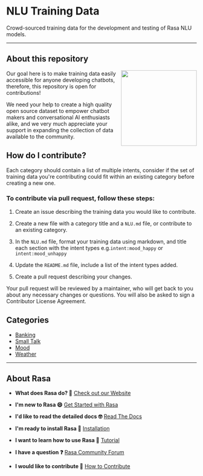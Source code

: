 # NLU Training Data
Crowd-sourced training data for the development and testing of Rasa NLU models. 

---

## About this repository 

<img align="right" height="200" src="https://i.imgur.com/YR7ziAx.png">

Our goal here is to make training data easily accessible for anyone developing chatbots, therefore, this repository is open for contributions! 

We need your help to create a high quality open source dataset to empower chatbot makers and conversational AI enthusiasts alike, and we very much appreciate your support in expanding the collection of data available to the community.

## How do I contribute?

Each category should contain a list of multiple intents, consider if the set of training data you're contributing could fit within an existing category before creating a new one.

### To contribute via pull request, follow these steps:

1. Create an issue describing the training data you would like to contribute. 

2. Create a new file with a category title and a `NLU.md` file, or contribute to an existing category.  

3. In the `NLU.md` file, format your training data using markdown, and title each section with the intent types e.g.`intent:mood_happy` or `intent:mood_unhappy`

4. Update the `README.md` file, include a list of the intent types added. 

5. Create a pull request describing your changes. 

Your pull request will be reviewed by a maintainer, who will get back to you about any necessary changes or questions. You will also be asked to sign a Contributor License Agreement.

## Categories 

* [Banking](https://github.com/RasaHQ/rasa-training-data/tree/master/banking)
* [Small Talk](https://github.com/RasaHQ/rasa-training-data/tree/master/generic)
* [Mood](https://github.com/RasaHQ/rasa-training-data/tree/master/mood)
* [Weather](https://github.com/RasaHQ/rasa-training-data/tree/master/weather)

---  

## About Rasa

- **What does Rasa do? 🤔**
  [Check out our Website](https://rasa.com/)

- **I'm new to Rasa 😄**
  [Get Started with Rasa](https://rasa.com/docs/getting-started/)

- **I'd like to read the detailed docs 🤓**
  [Read The Docs](https://rasa.com/docs/)

- **I'm ready to install Rasa 🚀**
  [Installation](https://rasa.com/docs/rasa/user-guide/installation/)

- **I want to learn how to use Rasa 🚀**
  [Tutorial](https://rasa.com/docs/rasa/user-guide/rasa-tutorial/)

- **I have a question ❓**
  [Rasa Community Forum](https://forum.rasa.com/)

- **I would like to contribute 🤗**
  [How to Contribute](#how-to-contribute)
